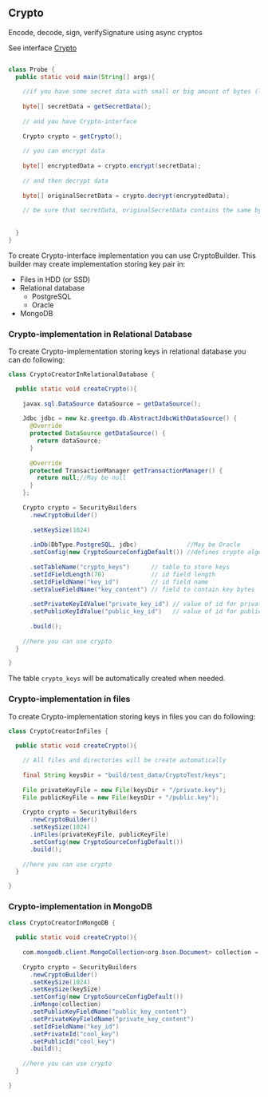 
## Crypto

Encode, decode, sign, verifySignature using async cryptos

See interface [Crypto](https://github.com/greetgo/greetgo.security/blob/master/src/kz/greetgo/security/crypto/Crypto.java)

```java

class Probe {
  public static void main(String[] args){
    
    //if you have some secret data with small or big amount of bytes (limits by memory)
    
    byte[] secretData = getSecretData();
    
    // and you have Crypto-interface
    
    Crypto crypto = getCrypto();
    
    // you can encrypt data
    
    byte[] encryptedData = crypto.encrypt(secretData);
    
    // and then decrypt data
    
    byte[] originalSecretData = crypto.decrypt(encryptedData);
    
    // be sure that secretData, originalSecretData contains the same bytes
    
    
  }
}

```

To create Crypto-interface implementation you can use CryptoBuilder. This builder may create implementation storing
key pair in:

 - Files in HDD (or SSD)
 - Relational database
   - PostgreSQL
   - Oracle
 - MongoDB

### Crypto-implementation in Relational Database

To create Crypto-implementation storing keys in relational database you can do following:

```java
class CryptoCreatorInRelationalDatabase {

  public static void createCrypto(){
    
    javax.sql.DataSource dataSource = getDataSource();
    
    Jdbc jdbc = new kz.greetgo.db.AbstractJdbcWithDataSource() {
      @Override
      protected DataSource getDataSource() {
        return dataSource;
      }
    
      @Override
      protected TransactionManager getTransactionManager() {
        return null;//May be null
      }
    };
    
    Crypto crypto = SecurityBuilders
      .newCryptoBuilder()
      
      .setKeySize(1024)
      
      .inDb(DbType.PostgreSQL, jdbc)              //May be Oracle
      .setConfig(new CryptoSourceConfigDefault()) //defines crypto algorithms (default: RSA)
      
      .setTableName("crypto_keys")      // table to store keys
      .setIdFieldLength(70)             // id field length
      .setIdFieldName("key_id")         // id field name
      .setValueFieldName("key_content") // field to contain key bytes
      
      .setPrivateKeyIdValue("private_key_id") // value of id for private key 
      .setPublicKeyIdValue("public_key_id")   // value of id for public key
      
      .build();
    
    //here you can use crypto
  }

}

```

The table `crypto_keys` will be automatically created when needed.

### Crypto-implementation in files

To create Crypto-implementation storing keys in files you can do following:

```java
class CryptoCreatorInFiles {

  public static void createCrypto(){
    
    // All files and directories will be create automatically
    
    final String keysDir = "build/test_data/CryptoTest/keys";
    
    File privateKeyFile = new File(keysDir + "/private.key");
    File publicKeyFile = new File(keysDir + "/public.key");
    
    Crypto crypto = SecurityBuilders
      .newCryptoBuilder()
      .setKeySize(1024)
      .inFiles(privateKeyFile, publicKeyFile)
      .setConfig(new CryptoSourceConfigDefault())
      .build();
    
    //here you can use crypto
  }

}
```

### Crypto-implementation in MongoDB

```java
class CryptoCreatorInMongoDB {

  public static void createCrypto(){
    
    com.mongodb.client.MongoCollection<org.bson.Document> collection = getCollection();
    
    Crypto crypto = SecurityBuilders
      .newCryptoBuilder()
      .setKeySize(1024)
      .setKeySize(keySize)
      .setConfig(new CryptoSourceConfigDefault())
      .inMongo(collection)
      .setPublicKeyFieldName("public_key_content")
      .setPrivateKeyFieldName("private_key_content")
      .setIdFieldName("key_id")
      .setPrivateId("cool_key")
      .setPublicId("cool_key")
      .build();
    
    //here you can use crypto
  }

}
```
